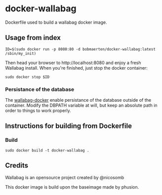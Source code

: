 # docker-wallabag

Dockerfile used to build a wallabag docker image.

## Usage from index

    ID=$(sudo docker run -p 8080:80 -d bobmaerten/docker-wallabag:latest /sbin/my_init)

Then head your browser to http://localhost:8080 and enjoy a fresh Wallabag install. When you're finished, just stop the docker container:

    sudo docker stop $ID

### Persistance of the database

The [wallabag-docker](script/wallabag-docker) enable persistance of the database outside of the container.
Modify the DBPATH variable at will, but keep an absolute path in order to things to work properly.

## Instructions for building from Dockerfile

### Build

    sudo docker build -t docker-wallabag .

## Credits

Wallabag is an opensource project created by @nicosomb

This docker image is build upon the baseimage made by phusion.
